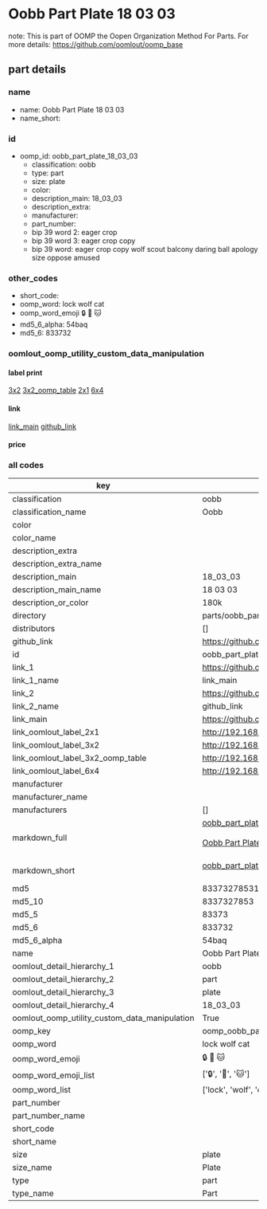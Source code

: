 # Oobb Part Plate 18 03 03  

note: This is part of OOMP the Oopen Organization Method For Parts. For more details: https://github.com/oomlout/oomp_base

##  part details





### name
* name: Oobb Part Plate 18 03 03
* name_short: 
### id
* oomp_id: oobb_part_plate_18_03_03
  * classification: oobb
  * type: part
  * size: plate
  * color: 
  * description_main: 18_03_03
  * description_extra: 
  * manufacturer: 
  * part_number: 
  * bip 39 word 2: eager crop
  * bip 39 word 3: eager crop copy
  * bip 39 word: eager crop copy wolf scout balcony daring ball apology size oppose amused

### other_codes
* short_code: 
* oomp_word: lock wolf cat
* oomp_word_emoji :lock: :wolf: :cat:
* md5_6_alpha: 54baq
* md5_6: 833732






### oomlout_oomp_utility_custom_data_manipulation
#### label print
[3x2](http://192.168.1.245:1112/?label=oomp%2054baq)
[3x2_oomp_table](http://192.168.1.107:1112/?label=oomp%2054baq)
[2x1](http://192.168.1.242:1112/?label=oomp%2054baq)
[6x4](http://192.168.1.55:1112/?label=oomp%2054baq)    

#### link

[link_main](https://github.com/oomlout/oomlout_oomp_current_version_messy/tree/main/parts/oobb_part_plate_18_03_03) [github_link](https://github.com/oomlout/oomlout_oomp_part_src/tree/main/parts/oobb_part_plate_18_03_03)                             

#### price







### all codes 
| key | value |  
| --- | --- |  
| classification | oobb |  
| classification_name | Oobb |  
| color |  |  
| color_name |  |  
| description_extra |  |  
| description_extra_name |  |  
| description_main | 18_03_03 |  
| description_main_name | 18 03 03 |  
| description_or_color | 180k |  
| directory | parts/oobb_part_plate_18_03_03 |  
| distributors | [] |  
| github_link | https://github.com/oomlout/oomlout_oomp_part_src/tree/main/parts/oobb_part_plate_18_03_03 |  
| id | oobb_part_plate_18_03_03 |  
| link_1 | https://github.com/oomlout/oomlout_oomp_current_version_messy/tree/main/parts/oobb_part_plate_18_03_03 |  
| link_1_name | link_main |  
| link_2 | https://github.com/oomlout/oomlout_oomp_part_src/tree/main/parts/oobb_part_plate_18_03_03 |  
| link_2_name | github_link |  
| link_main | https://github.com/oomlout/oomlout_oomp_current_version_messy/tree/main/parts/oobb_part_plate_18_03_03 |  
| link_oomlout_label_2x1 | http://192.168.1.242:1112/?label=oomp%2054baq |  
| link_oomlout_label_3x2 | http://192.168.1.245:1112/?label=oomp%2054baq |  
| link_oomlout_label_3x2_oomp_table | http://192.168.1.107:1112/?label=oomp%2054baq |  
| link_oomlout_label_6x4 | http://192.168.1.55:1112/?label=oomp%2054baq |  
| manufacturer |  |  
| manufacturer_name |  |  
| manufacturers | [] |  
| markdown_full | [oobb_part_plate_18_03_03](https://github.com/oomlout/oomlout_oomp_current_version_messy/tree/main/parts/oobb_part_plate_18_03_03)<br>[](https://github.com/oomlout/oomlout_oomp_current_version_messy/tree/main/parts/oobb_part_plate_18_03_03)<br>[Oobb Part Plate 18 03 03](https://github.com/oomlout/oomlout_oomp_current_version_messy/tree/main/parts/oobb_part_plate_18_03_03)<br><br> |  
| markdown_short | [oobb_part_plate_18_03_03](https://github.com/oomlout/oomlout_oomp_current_version_messy/tree/main/parts/oobb_part_plate_18_03_03)<br><br> |  
| md5 | 833732785311e6f04760afcc600cfa27 |  
| md5_10 | 8337327853 |  
| md5_5 | 83373 |  
| md5_6 | 833732 |  
| md5_6_alpha | 54baq |  
| name | Oobb Part Plate 18 03 03 |  
| oomlout_detail_hierarchy_1 | oobb |  
| oomlout_detail_hierarchy_2 | part |  
| oomlout_detail_hierarchy_3 | plate |  
| oomlout_detail_hierarchy_4 | 18_03_03 |  
| oomlout_oomp_utility_custom_data_manipulation | True |  
| oomp_key | oomp_oobb_part_plate_18_03_03 |  
| oomp_word | lock wolf cat |  
| oomp_word_emoji | :lock: :wolf: :cat: |  
| oomp_word_emoji_list | [':lock:', ':wolf:', ':cat:'] |  
| oomp_word_list | ['lock', 'wolf', 'cat'] |  
| part_number |  |  
| part_number_name |  |  
| short_code |  |  
| short_name |  |  
| size | plate |  
| size_name | Plate |  
| type | part |  
| type_name | Part |  
